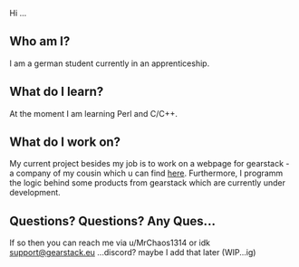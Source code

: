 Hi ...

## Who am I?
I am a german student currently in an apprenticeship.

## What do I learn?
At the moment I am learning Perl and C/C++.

## What do I work on?
My current project besides my job is to work on a webpage for gearstack - a company of my cousin which u can find [here](https://gearstack.eu/).
Furthermore, I programm the logic behind some products from gearstack which are currently under development.

## Questions? Questions? Any Ques...
If so then you can reach me via u/MrChaos1314 or idk support@gearstack.eu ...discord? maybe I add that later (WIP...ig)
